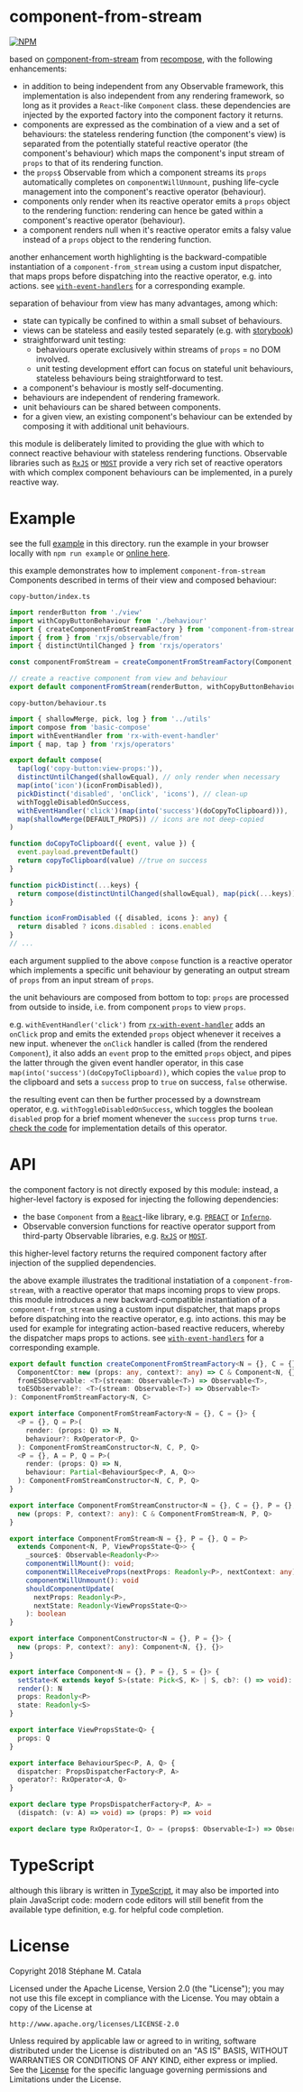 # component-from-stream
[![NPM](https://nodei.co/npm/component-from-stream.png?compact=true)](https://nodei.co/npm/component-from-stream/)

based on [component-from-stream](https://github.com/acdlite/recompose/blob/master/docs/API.md#componentfromstream)
from [recompose](https://npmjs.com/package/recompose),
with the following enhancements:
* in addition to being independent from any Observable framework,
this implementation is also independent from any rendering framework,
so long as it provides a `React`-like `Component` class.
these dependencies are injected by the exported factory
into the component factory it returns.
* components are expressed as the combination of a view and a set of behaviours:
the stateless rendering function (the component's view) is separated
from the potentially stateful reactive operator (the component's behaviour)
which maps the component's input stream of `props` to that of its rendering function.
* the `props$` Observable from which a component streams its `props`
automatically completes on `componentWillUnmount`,
pushing life-cycle management into the component's reactive operator (behaviour).
* components only render when its reactive operator emits a `props` object
to the rendering function: rendering can hence be gated
within a component's reactive operator (behaviour).
* a component renders null when it's reactive operator emits a falsy value
instead of a `props` object to the rendering function.

another enhancement worth highlighting is the backward-compatible
instantiation of a `component-from_stream` using a custom input dispatcher,
that maps props before dispatching into the reactive operator, e.g. into actions.
see [`with-event-handlers`](https://npmjs.com/package/with-event-handlers/)
for a corresponding example.

separation of behaviour from view has many advantages, among which:
* state can typically be confined to within a small subset of behaviours.
* views can be stateless and easily tested separately (e.g. with [storybook](https://storybook.js.org/))
* straightforward unit testing:
  * behaviours operate exclusively within streams of `props` = no DOM involved.
  * unit testing development effort can focus on stateful unit behaviours,
  stateless behaviours being straightforward to test.
* a component's behaviour is mostly self-documenting.
* behaviours are independent of rendering framework.
* unit behaviours can be shared between components.
* for a given view, an existing component's behaviour can be extended
by composing it with additional unit behaviours.

this module is deliberately limited to providing
the glue with which to connect reactive behaviour
with stateless rendering functions.
Observable libraries such as [`RxJS`](http://reactivex.io/rxjs/)
or [`MOST`](https://www.npmjs.com/package/most)
provide a very rich set of reactive operators
with which complex component behaviours can be implemented,
in a purely reactive way.

# Example
see the full [example](./example/index.tsx) in this directory.
run the example in your browser locally with `npm run example`
or [online here](https://cdn.rawgit.com/ZenyWay/component-from-stream/v0.7.0/example/index.html).

this example demonstrates how to implement `component-from-stream` Components
described in terms of their view and composed behaviour:

`copy-button/index.ts`
```ts
import renderButton from './view'
import withCopyButtonBehaviour from './behaviour'
import { createComponentFromStreamFactory } from 'component-from-stream'
import { from } from 'rxjs/observable/from'
import { distinctUntilChanged } from 'rxjs/operators'

const componentFromStream = createComponentFromStreamFactory(Component, from)

// create a reactive component from view and behaviour
export default componentFromStream(renderButton, withCopyButtonBehaviour)
```

`copy-button/behaviour.ts`
```ts
import { shallowMerge, pick, log } from '../utils'
import compose from 'basic-compose'
import withEventHandler from 'rx-with-event-handler'
import { map, tap } from 'rxjs/operators'

export default compose(
  tap(log('copy-button:view-props:')),
  distinctUntilChanged(shallowEqual), // only render when necessary
  map(into('icon')(iconFromDisabled)),
  pickDistinct('disabled', 'onClick', 'icons'), // clean-up
  withToggleDisabledOnSuccess,
  withEventHandler('click')(map(into('success')(doCopyToClipboard))),
  map(shallowMerge(DEFAULT_PROPS)) // icons are not deep-copied
)

function doCopyToClipboard({ event, value }) {
  event.payload.preventDefault()
  return copyToClipboard(value) //true on success
}

function pickDistinct(...keys) {
  return compose(distinctUntilChanged(shallowEqual), map(pick(...keys)))
}

function iconFromDisabled ({ disabled, icons }: any) {
  return disabled ? icons.disabled : icons.enabled
}
// ...
```
each argument supplied to the above `compose` function is a reactive operator
which implements a specific unit behaviour by generating an output stream
of `props` from an input stream of `props`.

the unit behaviours are composed from bottom to top:
`props` are processed from outside to inside,
i.e. from component `props` to view `props`.

e.g. `withEventHandler('click')` from [`rx-with-event-handler`](https://npmjs.com/package/rx-with-event-handler/)
adds an `onClick` prop and emits the extended `props` object
whenever it receives a new input.
whenever the `onClick` handler is called (from the rendered `Component`),
it also adds an `event` prop to the emitted `props` object,
and pipes the latter through the given event handler operator,
in this case `map(into('success')(doCopyToClipboard))`,
which copies the `value` prop to the clipboard
and sets a `success` prop to `true` on success, `false` otherwise.

the resulting event can then be further processed by a downstream operator,
e.g. `withToggleDisabledOnSuccess`, which toggles the boolean `disabled` prop
for a brief moment whenever the `success` prop turns `true`.
[check the code](./example/copy-button/behaviour.ts#L64-L75)
for implementation details of this operator.

# API
the component factory is not directly exposed by this module:
instead, a higher-level factory is exposed for injecting the following dependencies:
* the base `Component` from a [`React`](https://reactjs.org)-like library,
e.g. [`PREACT`](https://preactjs.com/) or [`Inferno`](https://infernojs.org/).
* Observable conversion functions for reactive operator support
from third-party Observable libraries, e.g. [`RxJS`](http://reactivex.io/rxjs/)
or [`MOST`](https://www.npmjs.com/package/most).

this higher-level factory returns the required component factory
after injection of the supplied dependencies.

the above example illustrates the traditional instatiation of a `component-from-stream`,
with a reactive operator that maps incoming props to view props.
this module introduces a new backward-compatible instantiation of a `component-from_stream` using a custom input dispatcher,
that maps props before dispatching into the reactive operator, e.g. into actions.
this may be used for example for integrating action-based reactive reducers,
whereby the dispatcher maps props to actions.
see [`with-event-handlers`](https://npmjs.com/package/with-event-handlers/)
for a corresponding example.

```ts
export default function createComponentFromStreamFactory<N = {}, C = {}>(
  ComponentCtor: new (props: any, context?: any) => C & Component<N, {}, {}>,
  fromESObservable: <T>(stream: Observable<T>) => Observable<T>,
  toESObservable?: <T>(stream: Observable<T>) => Observable<T>
): ComponentFromStreamFactory<N, C>

export interface ComponentFromStreamFactory<N = {}, C = {}> {
  <P = {}, Q = P>(
    render: (props: Q) => N,
    behaviour?: RxOperator<P, Q>
  ): ComponentFromStreamConstructor<N, C, P, Q>
  <P = {}, A = P, Q = P>(
    render: (props: Q) => N,
    behaviour: Partial<BehaviourSpec<P, A, Q>>
  ): ComponentFromStreamConstructor<N, C, P, Q>
}

export interface ComponentFromStreamConstructor<N = {}, C = {}, P = {}, Q = P> {
  new (props: P, context?: any): C & ComponentFromStream<N, P, Q>
}

export interface ComponentFromStream<N = {}, P = {}, Q = P>
  extends Component<N, P, ViewPropsState<Q>> {
    _source$: Observable<Readonly<P>>
    componentWillMount(): void;
    componentWillReceiveProps(nextProps: Readonly<P>, nextContext: any): void
    componentWillUnmount(): void
    shouldComponentUpdate(
      nextProps: Readonly<P>,
      nextState: Readonly<ViewPropsState<Q>>
    ): boolean
}

export interface ComponentConstructor<N = {}, P = {}> {
  new (props: P, context?: any): Component<N, {}, {}>
}

export interface Component<N = {}, P = {}, S = {}> {
  setState<K extends keyof S>(state: Pick<S, K> | S, cb?: () => void): void
  render(): N
  props: Readonly<P>
  state: Readonly<S>
}

export interface ViewPropsState<Q> {
  props: Q
}

export interface BehaviourSpec<P, A, Q> {
  dispatcher: PropsDispatcherFactory<P, A>
  operator?: RxOperator<A, Q>
}

export declare type PropsDispatcherFactory<P, A> =
  (dispatch: (v: A) => void) => (props: P) => void

export declare type RxOperator<I, O> = (props$: Observable<I>) => Observable<O>
```

# TypeScript
although this library is written in [TypeScript](https://www.typescriptlang.org),
it may also be imported into plain JavaScript code:
modern code editors will still benefit from the available type definition,
e.g. for helpful code completion.

# License
Copyright 2018 Stéphane M. Catala

Licensed under the Apache License, Version 2.0 (the "License");
you may not use this file except in compliance with the License.
You may obtain a copy of the License at

    http://www.apache.org/licenses/LICENSE-2.0

Unless required by applicable law or agreed to in writing, software
distributed under the License is distributed on an "AS IS" BASIS,
WITHOUT WARRANTIES OR CONDITIONS OF ANY KIND, either express or implied.
See the [License](./LICENSE) for the specific language governing permissions and
Limitations under the License.

